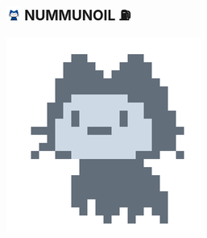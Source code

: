 # <img src="./img/mona-whisper.gif" width="28"> NUMMUNOIL :fuelpump:

![coming soon](https://github.com/nummunoil/nummunoil/blob/dev/img/mona-loading-dimmed.gif?raw=true)
